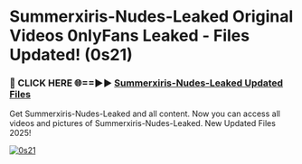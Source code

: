 # Summerxiris-Nudes-Leaked Original Videos 0nlyFans Leaked - Files Updated! (0s21)

<h3>🔴 CLICK HERE 🌐==►► <a href="https://tinyurl.com/5h6xmrr3" rel="nofollow">Summerxiris-Nudes-Leaked Updated Files</a></h3>

Get Summerxiris-Nudes-Leaked and all content. Now you can access all videos and pictures of Summerxiris-Nudes-Leaked. New Updated Files 2025!

[![0s21](https://i.imgur.com/KVD873Z.gif)](https://tinyurl.com/5h6xmrr3)
